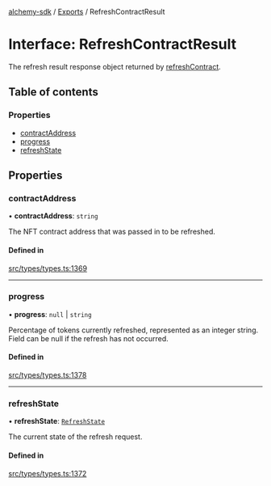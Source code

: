 [alchemy-sdk](../README.md) / [Exports](../modules.md) / RefreshContractResult

# Interface: RefreshContractResult

The refresh result response object returned by [refreshContract](../classes/NftNamespace.md#refreshcontract).

## Table of contents

### Properties

- [contractAddress](RefreshContractResult.md#contractaddress)
- [progress](RefreshContractResult.md#progress)
- [refreshState](RefreshContractResult.md#refreshstate)

## Properties

### contractAddress

• **contractAddress**: `string`

The NFT contract address that was passed in to be refreshed.

#### Defined in

[src/types/types.ts:1369](https://github.com/alchemyplatform/alchemy-sdk-js/blob/aeb51c8/src/types/types.ts#L1369)

___

### progress

• **progress**: ``null`` \| `string`

Percentage of tokens currently refreshed, represented as an integer string.
Field can be null if the refresh has not occurred.

#### Defined in

[src/types/types.ts:1378](https://github.com/alchemyplatform/alchemy-sdk-js/blob/aeb51c8/src/types/types.ts#L1378)

___

### refreshState

• **refreshState**: [`RefreshState`](../enums/RefreshState.md)

The current state of the refresh request.

#### Defined in

[src/types/types.ts:1372](https://github.com/alchemyplatform/alchemy-sdk-js/blob/aeb51c8/src/types/types.ts#L1372)
